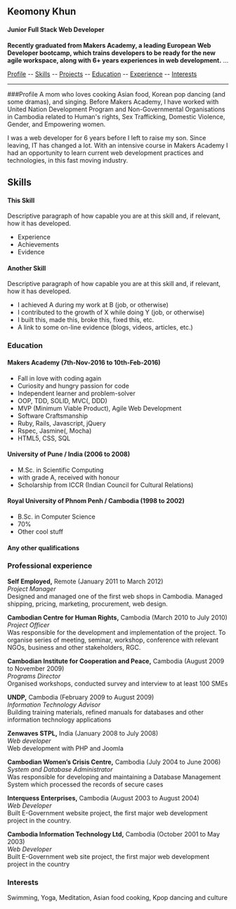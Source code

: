 ## Keomony Khun
#### Junior Full Stack Web Developer
**Recently graduated from Makers Academy, a leading European Web Developer bootcamp, which trains developers to be ready for the new agile workspace, along with 6+ years experiences in web development.**
...

[Profile](#profile) -- [Skills](#skills) -- [Projects](#projects) -- [Education](#education) -- [Experience](#experience) -- [Interests](#interests)
____
###<a name="profile">Profile</a>
A mom who loves cooking Asian food, Korean pop dancing (and some dramas), and singing. Before Makers Academy, I have worked with United Nation Development Program and Non-Governmental Organisations in Cambodia related to Human's rights, Sex Trafficking, Domestic Violence, Gender, and Empowering women.

I was a web developer for 6 years before I left to raise my son. Since leaving, IT has changed a lot. With an intensive course in Makers Academy I had an opportunity to learn current web development practices and technologies, in this fast moving industry.

## Skills

#### This Skill

Descriptive paragraph of how capable you are at this skill and, if relevant, how it has developed.

- Experience
- Achievements
- Evidence

#### Another Skill

Descriptive paragraph of how capable you are at this skill and, if relevant, how it has developed.

- I achieved A during my work at B (job, or otherwise)
- I contributed to the growth of X while doing Y (job, or otherwise)
- I built this, made this, broke this, fixed this, etc.
- A link to some on-line evidence (blogs, videos, articles, etc.)

### <a name="education">Education</a>

#### Makers Academy (7th-Nov-2016 to 10th-Feb-2016)

- Fall in love with coding again
- Curiosity and hungry passion for code
- Independent learner and problem-solver
- OOP, TDD, SOLID, MVC(, DDD)
- MVP (Minimum Viable Product), Agile Web Development
- Software Craftsmanship
- Ruby, Rails, Javascript, jQuery
- Rspec, Jasmine(, Mocha)
- HTML5, CSS, SQL

#### University of Pune / India (2006 to 2008)

- M.Sc. in Scientific Computing
- with grade A, received with honour
- Scholarship from ICCR (Indian Council for Cultural Relations)

#### Royal University of Phnom Penh / Cambodia (1998 to 2002)

- B.Sc. in Computer Science
- 70%
- Other cool stuff

#### Any other qualifications

### <a name="experience">Professional experience</a>

**Self Employed,** Remote (January 2011 to March 2012)    
*Project Manager*   
Designed and managed one of the first web shops in Cambodia. Managed shipping, pricing, marketing, procurement, web design.

**Cambodian Centre for Human Rights,** Cambodia (March 2010 to July 2010)   
*Project Officer*   
Was responsible for the development and implementation of the project. To organise series of meeting, seminar, workshop, conference with relevant NGOs, business and other stakeholders, RGC.

**Cambodian Institute for Cooperation and Peace,** Cambodia (August 2009 to November 2009)   
*Programs Director*   
Organised workshops, conducted survey and interview to at least 100 SMEs

**UNDP,** Cambodia (February 2009 to August 2009)   
*Information Technology Advisor*   
Building training materials, refined manuals for databases and other information technology applications

**Zenwaves STPL,** India (January 2008 to July 2008)   
*Web developer*   
Web development with PHP and Joomla

**Cambodian Women’s Crisis Centre,** Cambodia (July 2004 to June 2006)   
*System and Database Administrator*   
Was responsible for developing and maintaining a Database Management System which processed the records of secure cases

**Interquess Enterprises,** Cambodia (August 2003 to August 2004)   
*Web Developer*    
Built E-Government website project, the first major web development project in the country.

**Cambodia Information Technology Ltd,** Cambodia (October 2001 to May 2003)   
*Web Developer*  
Built E-Government web site project, the first major web development project in the country

### Interests
Swimming, Yoga, Meditation, Asian food cooking, Kpop dancing and culture

